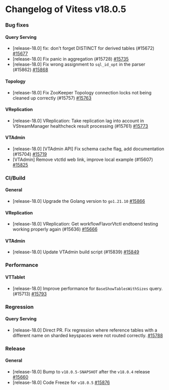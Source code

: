 # Changelog of Vitess v18.0.5

### Bug fixes 
#### Query Serving
 * [release-18.0] fix: don't forget DISTINCT for derived tables (#15672) [#15677](https://github.com/vitessio/vitess/pull/15677)
 * [release-18.0] Fix panic in aggregation (#15728) [#15735](https://github.com/vitessio/vitess/pull/15735)
 * [release-18.0] Fix wrong assignment to `sql_id_opt` in the parser (#15862) [#15868](https://github.com/vitessio/vitess/pull/15868) 
#### Topology
 * [release-18.0] Fix ZooKeeper Topology connection locks not being cleaned up correctly (#15757) [#15763](https://github.com/vitessio/vitess/pull/15763) 
#### VReplication
 * [release-18.0] VReplication: Take replication lag into account in VStreamManager healthcheck result processing (#15761) [#15773](https://github.com/vitessio/vitess/pull/15773) 
#### VTAdmin
 * [release-18.0] [VTAdmin API] Fix schema cache flag, add documentation (#15704) [#15719](https://github.com/vitessio/vitess/pull/15719)
 * [VTAdmin] Remove vtctld web link, improve local example (#15607) [#15825](https://github.com/vitessio/vitess/pull/15825)
### CI/Build 
#### General
 * [release-18.0] Upgrade the Golang version to `go1.21.10` [#15866](https://github.com/vitessio/vitess/pull/15866) 
#### VReplication
 * [release-18.0] VReplication: Get workflowFlavorVtctl endtoend testing working properly again (#15636) [#15666](https://github.com/vitessio/vitess/pull/15666) 
#### VTAdmin
 * [release-18.0] Update VTAdmin build script (#15839) [#15849](https://github.com/vitessio/vitess/pull/15849)
### Performance 
#### VTTablet
 * [release-18.0] Improve performance for `BaseShowTablesWithSizes` query. (#15713) [#15793](https://github.com/vitessio/vitess/pull/15793)
### Regression 
#### Query Serving
 * [release-18.0] Direct PR. Fix regression where reference tables with a different name on sharded keyspaces were not routed correctly. [#15788](https://github.com/vitessio/vitess/pull/15788)
### Release 
#### General
 * [release-18.0] Bump to `v18.0.5-SNAPSHOT` after the `v18.0.4` release [#15660](https://github.com/vitessio/vitess/pull/15660)
 * [release-18.0] Code Freeze for `v18.0.5` [#15876](https://github.com/vitessio/vitess/pull/15876)

